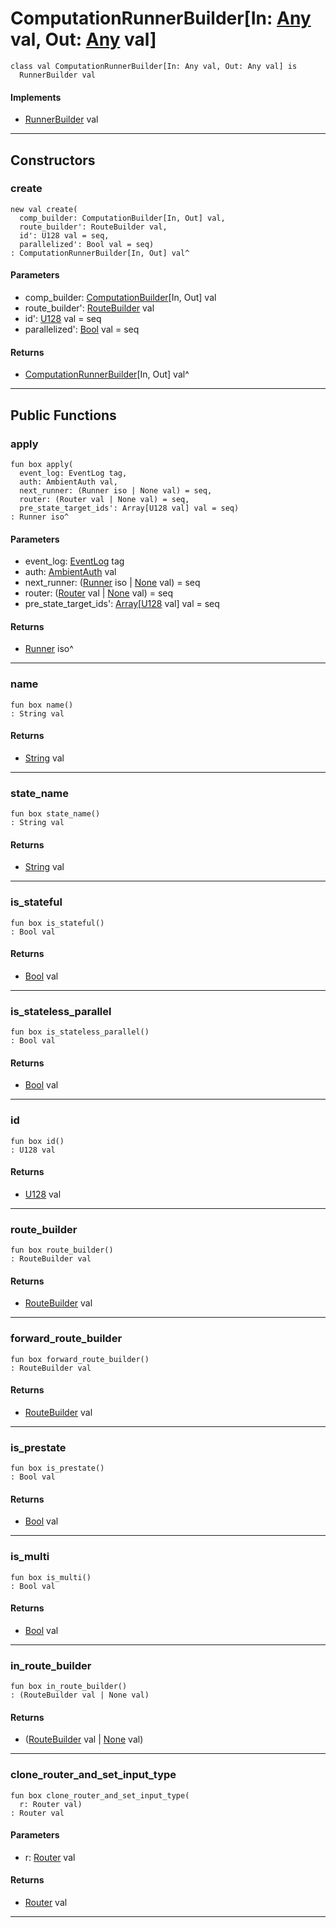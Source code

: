 # ComputationRunnerBuilder\[In: [Any](builtin-Any) val, Out: [Any](builtin-Any) val\]

```pony
class val ComputationRunnerBuilder[In: Any val, Out: Any val] is
  RunnerBuilder val
```

#### Implements

* [RunnerBuilder](wallaroo-core-topology-RunnerBuilder) val

---

## Constructors

### create

```pony
new val create(
  comp_builder: ComputationBuilder[In, Out] val,
  route_builder': RouteBuilder val,
  id': U128 val = seq,
  parallelized': Bool val = seq)
: ComputationRunnerBuilder[In, Out] val^
```
#### Parameters

*   comp_builder: [ComputationBuilder](wallaroo-core-topology-ComputationBuilder)\[In, Out\] val
*   route_builder': [RouteBuilder](wallaroo-core-routing-RouteBuilder) val
*   id': [U128](builtin-U128) val = seq
*   parallelized': [Bool](builtin-Bool) val = seq

#### Returns

* [ComputationRunnerBuilder](wallaroo-core-topology-ComputationRunnerBuilder)\[In, Out\] val^

---

## Public Functions

### apply

```pony
fun box apply(
  event_log: EventLog tag,
  auth: AmbientAuth val,
  next_runner: (Runner iso | None val) = seq,
  router: (Router val | None val) = seq,
  pre_state_target_ids': Array[U128 val] val = seq)
: Runner iso^
```
#### Parameters

*   event_log: [EventLog](wallaroo-ent-recovery-EventLog) tag
*   auth: [AmbientAuth](builtin-AmbientAuth) val
*   next_runner: ([Runner](wallaroo-core-topology-Runner) iso | [None](builtin-None) val) = seq
*   router: ([Router](wallaroo-core-topology-Router) val | [None](builtin-None) val) = seq
*   pre_state_target_ids': [Array](builtin-Array)\[[U128](builtin-U128) val\] val = seq

#### Returns

* [Runner](wallaroo-core-topology-Runner) iso^

---

### name

```pony
fun box name()
: String val
```

#### Returns

* [String](builtin-String) val

---

### state_name

```pony
fun box state_name()
: String val
```

#### Returns

* [String](builtin-String) val

---

### is_stateful

```pony
fun box is_stateful()
: Bool val
```

#### Returns

* [Bool](builtin-Bool) val

---

### is_stateless_parallel

```pony
fun box is_stateless_parallel()
: Bool val
```

#### Returns

* [Bool](builtin-Bool) val

---

### id

```pony
fun box id()
: U128 val
```

#### Returns

* [U128](builtin-U128) val

---

### route_builder

```pony
fun box route_builder()
: RouteBuilder val
```

#### Returns

* [RouteBuilder](wallaroo-core-routing-RouteBuilder) val

---

### forward_route_builder

```pony
fun box forward_route_builder()
: RouteBuilder val
```

#### Returns

* [RouteBuilder](wallaroo-core-routing-RouteBuilder) val

---

### is_prestate

```pony
fun box is_prestate()
: Bool val
```

#### Returns

* [Bool](builtin-Bool) val

---

### is_multi

```pony
fun box is_multi()
: Bool val
```

#### Returns

* [Bool](builtin-Bool) val

---

### in_route_builder

```pony
fun box in_route_builder()
: (RouteBuilder val | None val)
```

#### Returns

* ([RouteBuilder](wallaroo-core-routing-RouteBuilder) val | [None](builtin-None) val)

---

### clone_router_and_set_input_type

```pony
fun box clone_router_and_set_input_type(
  r: Router val)
: Router val
```
#### Parameters

*   r: [Router](wallaroo-core-topology-Router) val

#### Returns

* [Router](wallaroo-core-topology-Router) val

---

